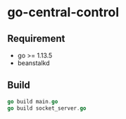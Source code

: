# go-central-control
## Requirement
- go >= 1.13.5
- beanstalkd
## Build
```go
go build main.go
go build socket_server.go
```